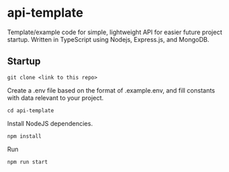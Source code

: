 # api-template
Template/example code for simple, lightweight API for easier future project startup. Written in TypeScript using Nodejs, Express.js, and MongoDB.

## Startup
`git clone <link to this repo>`

Create a .env file based on the format of .example.env, and fill constants with data relevant to your project.

`cd api-template`

Install NodeJS dependencies.

`npm install`

Run

`npm run start`
